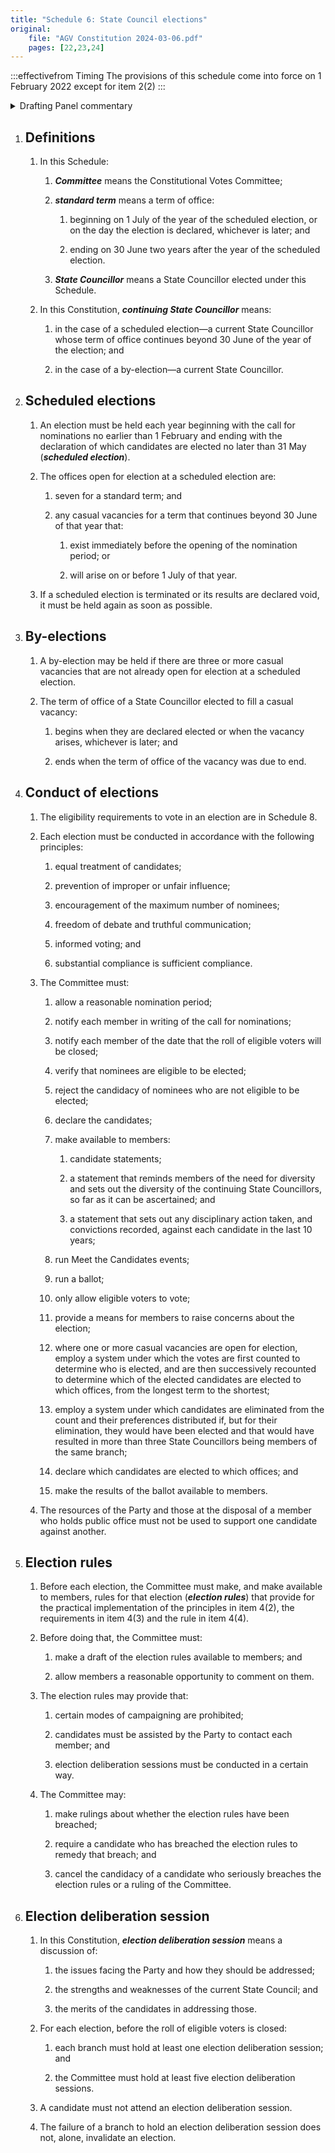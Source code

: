 ```yaml
---
title: "Schedule 6: State Council elections"
original:
    file: "AGV Constitution 2024-03-06.pdf"
    pages: [22,23,24]
---
```


:::effectivefrom Timing
The provisions of this schedule come into force
on 1 February 2022 except for item 2(2)
:::

<details>

<summary>Drafting Panel commentary</summary>

See box under [Part 3](./03-state-council.md).

The election of State Councillors is overseen by an independent Constitutional Votes
Committee, which is dealt with in [Part 4](./04-constitutional-votes-committee.md). The Constitutional Votes Committee must
conduct the election under important principles set out in Schedule 6, [item 4](#4), including
prevention of unfair influence, equal treatment of candidates and informed voting.

Schedule 6, [item 5](#election-rules), requires the Constitutional Votes Committee to establish rules for
the conduct of the election following the principles and procedures set out in detail in
item 4.

Schedule 6, [items 3 and 4](#by-elections), set out that by-elections may only occur if there are 3 or
more casual vacancies. Otherwise (and thus usually) a vacancy is added to the
vacancies to be filled at the next scheduled (i.e. annual) election, with a procedure to
determine which candidates fill the full two-year terms and which fill a shorter term.

[Schedule 8](./schedule-08-eligibility-requirements.md) sets out the requirements to be elected to State Council, the most
significant of which is to have been a member of the party for at least two years, to be a
current resident of Victoria, and not to have been in the past year a member who holds
public office. There are limitations also on staff of the Party or of a member who holds
public office being elected ([Schedule 7, Item 4](./schedule-08-eligibility-requirements.md#state-councillor)) and some other limitations. State
Councillors are limited to two terms before effectively needing to take a one year break
([Schedule 7, item 4(3)(a)](./schedule-08-eligibility-requirements.md#4.3.a)).

For the system for electing the State Council, see [Part 3](./03-state-council.md) above.

</details>

1. ## Definitions

    1.  In this Schedule:

        <subclause-letters>

        1.  ***Committee*** means the Constitutional Votes
            Committee;

        2.  ***standard term*** means a term of office:

            1.  beginning on 1 July of the year of the scheduled
                election, or on the day the election is declared,
                whichever is later; and

            2.  ending on 30 June two years after the year of the
                scheduled election.

        3.  ***State Councillor*** means a State Councillor elected under this Schedule.

        </subclause-letters>

    2.  In this Constitution, ***continuing State Councillor***
        means:

        <subclause-letters>

        1.  in the case of a scheduled election—a current State
            Councillor whose term of office continues beyond 30 June
            of the year of the election; and

        2.  in the case of a by-election—a current State Councillor.

        </subclause-letters>



2. ## Scheduled elections

    1.  An election must be held each year beginning with the call
        for nominations no earlier than 1 February and ending with
        the declaration of which candidates are elected no later
        than 31 May (***scheduled election***).

    2.  <ClauseAnnotation effectivefrom="on 1 February 2022" /> The offices open for election at a scheduled election are:

        <subclause-letters>

        1.  seven for a standard term; and

        2.  any casual vacancies for a term that continues beyond
            30 June of that year that:

            1.  exist immediately before the opening of the
                nomination period; or

            2.  will arise on or before 1 July of that year.
        
        </subclause-letters>

    3.  If a scheduled election is terminated or its results are
        declared void, it must be held again as soon as possible.

3. ## By-elections

    1.  A by-election may be held if there are three or more casual
        vacancies that are not already open for election at a
        scheduled election.

    2.  The term of office of a State Councillor elected to fill a
        casual vacancy:

        <subclause-letters>

        1.  begins when they are declared elected or when the
            vacancy arises, whichever is later; and

        2.  ends when the term of office of the vacancy was due to
            end.

        </subclause-letters>

4. ## Conduct of elections

    1.  The eligibility requirements to vote in an election are in Schedule 8.

    2.  Each election must be conducted in accordance with the
        following principles:

        <subclause-letters>

        1.  equal treatment of candidates;

        2.  prevention of improper or unfair influence;

        3.  encouragement of the maximum number of nominees;

        4.  freedom of debate and truthful communication;

        5.  informed voting; and

        6.  substantial compliance is sufficient compliance.

        </subclause-letters>

    3.  The Committee must:

        <subclause-letters>

        1.  allow a reasonable nomination period;

        2.  notify each member in writing of the call for
            nominations;

        3.  notify each member of the date that the roll of eligible
            voters will be closed;

        4.  verify that nominees are eligible to be elected;

        5.  reject the candidacy of nominees who are not eligible to
            be elected;

        6.  declare the candidates;

        7.  make available to members:

            1.  candidate statements;

            2.  a statement that reminds members of the need for
                diversity and sets out the diversity of the
                continuing State Councillors, so far as it can be
                ascertained; and

            3.  a statement that sets out any disciplinary action
                taken, and convictions recorded, against each
                candidate in the last 10 years;

        8.  run Meet the Candidates events;

        9.  run a ballot;

        10. only allow eligible voters to vote;

        11. provide a means for members to raise concerns about the
            election;

        12. where one or more casual vacancies are open for
            election, employ a system under which the votes are
            first counted to determine who is elected, and are then
            successively recounted to determine which of the elected
            candidates are elected to which offices, from the
            longest term to the shortest;

        13. employ a system under which candidates are eliminated
            from the count and their preferences distributed if, but
            for their elimination, they would have been elected and
            that would have resulted in more than three State
            Councillors being members of the same branch;

        14. declare which candidates are elected to which offices;
            and

        15. make the results of the ballot available to members.

        </subclause-letters>

    4.  The resources of the Party and those at the disposal of a
        member who holds public office must not be used to support
        one candidate against another.

5. ## Election rules

    1.  Before each election, the Committee must make, and make
        available to members, rules for that election (***election
        rules***) that provide for the practical implementation of
        the principles in item 4(2), the requirements in item ​4(3)
        and the rule in item 4(4).

    2.  Before doing that, the Committee must:

        <subclause-letters>

        1.  make a draft of the election rules available to members;
            and

        2.  allow members a reasonable opportunity to comment on
            them.

        </subclause-letters>

    3.  The election rules may provide that:

        <subclause-letters>

        1.  certain modes of campaigning are prohibited;

        2.  candidates must be assisted by the Party to contact each
            member; and

        3.  election deliberation sessions must be conducted in a
            certain way.

        </subclause-letters>

    4.  The Committee may:

        <subclause-letters>

        1.  make rulings about whether the election rules have been
            breached;

        2.  require a candidate who has breached the election rules
            to remedy that breach; and

        3.  cancel the candidacy of a candidate who seriously
            breaches the election rules or a ruling of the
            Committee.

        </subclause-letters>

6. ## Election deliberation session

    1.  In this Constitution, ***election deliberation session***
        means a discussion of:

        <subclause-letters>

        1.  the issues facing the Party and how they should be
            addressed;

        2.  the strengths and weaknesses of the current State
            Council; and

        3.  the merits of the candidates in addressing those.

        </subclause-letters>

    2.  For each election, before the roll of eligible voters is
        closed:

        <subclause-letters>

        1.  each branch must hold at least one election deliberation
            session; and

        2.  the Committee must hold at least five election
            deliberation sessions.

        </subclause-letters>

    3.  A candidate must not attend an election deliberation session.

    4.  The failure of a branch to hold an election deliberation
        session does not, alone, invalidate an election.

